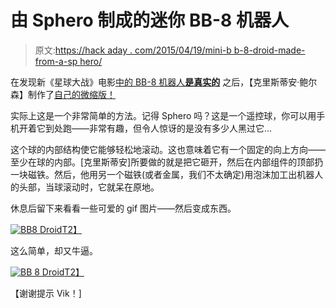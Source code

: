 # 由 Sphero 制成的迷你 BB-8 机器人

> 原文:[https://hack aday . com/2015/04/19/mini-b b-8-droid-made-from-a-sp hero/](https://hackaday.com/2015/04/19/mini-bb-8-droid-made-from-a-sphero/)

在发现新《星球大战》电影[中的 BB-8 机器人**是真实的**](http://hackaday.com/2015/04/19/bb-8-is-real-but-how-did-they-do-it/) 之后，【克里斯蒂安·鲍尔森】制作了[自己的微缩版！](https://www.behance.net/gallery/25464763/BB-8-Sphero-Droid)

实际上这是一个非常简单的方法。记得 Sphero 吗？这是一个遥控球，你可以用手机开着它到处跑——非常有趣，但令人惊讶的是没有多少人黑过它…

这个球的内部结构使它能够轻松地滚动。这也意味着它有一个固定的向上方向——至少在球的内部。[克里斯蒂安]所要做的就是把它砸开，然后在内部组件的顶部扔一块磁铁。然后，他用另一个磁铁(或者金属，我们不太确定)用泡沫加工出机器人的头部，当球滚动时，它就呆在原地。

休息后留下来看看一些可爱的 gif 图片——然后变成东西。

[![BB8 Droid](../Images/d5cd97d14bd820de7cecaaf02c9cd0be.png)T2】](https://hackaday.com/wp-content/uploads/2015/04/e99801bff09222e9a9a7ee1c0952861b.gif)

这么简单，却又牛逼。

[![BB 8 Droid](../Images/4970966dc12376f0c03e2c6cb59c6c31.png)T2】](https://hackaday.com/wp-content/uploads/2015/04/5682e3c4422bc7c01146e6f41b2c2dd3.gif)

【谢谢提示 Vik！]